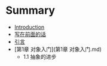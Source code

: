 # Summary

* [Introduction](README.md)
* [写在前面的话](写在前面的话.md)
* [引言](引言.md)
* [第1章 对象入门](第1章 对象入门.md)
   * 1.1 抽象的进步

